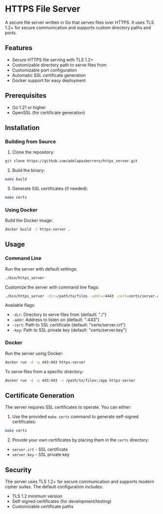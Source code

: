 # HTTPS File Server

A secure file server written in Go that serves files over HTTPS. It uses TLS 1.2+ for secure communication and supports custom directory paths and ports.

## Features

- Secure HTTPS file serving with TLS 1.2+
- Customizable directory path to serve files from
- Customizable port configuration
- Automatic SSL certificate generation
- Docker support for easy deployment

## Prerequisites

- Go 1.21 or higher
- OpenSSL (for certificate generation)

## Installation

### Building from Source

1. Clone the repository:

```bash
git clone https://github.com/adelapazborrero/https_server.git
```

2. Build the binary:

```bash
make build
```

3. Generate SSL certificates (if needed):

```bash
make certs
```

### Using Docker

Build the Docker image:

```bash
docker build -t https-server .
```

## Usage

### Command Line

Run the server with default settings:

```bash
./bin/https_server
```

Customize the server with command line flags:

```bash
./bin/https_server -dir=/path/to/files -addr=:4443 -cert=certs/server.crt -key=certs/server.key
```

Available flags:

- `-dir`: Directory to serve files from (default: "./")
- `-addr`: Address to listen on (default: ":443")
- `-cert`: Path to SSL certificate (default: "certs/server.crt")
- `-key`: Path to SSL private key (default: "certs/server.key")

### Docker

Run the server using Docker:

```bash
docker run -d -p 443:443 https-server
```

To serve files from a specific directory:

```bash
docker run -d -p 443:443 -v /path/to/files:/app https-server
```

## Certificate Generation

The server requires SSL certificates to operate. You can either:

1. Use the provided `make certs` command to generate self-signed certificates:

```bash
make certs
```

2. Provide your own certificates by placing them in the `certs` directory:

- `server.crt` - SSL certificate
- `server.key` - SSL private key

## Security

The server uses TLS 1.2+ for secure communication and supports modern cipher suites. The default configuration includes:

- TLS 1.2 minimum version
- Self-signed certificates (for development/testing)
- Customizable certificate paths
